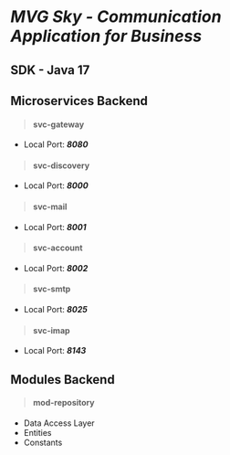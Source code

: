 # *MVG Sky - Communication Application for Business*

## SDK - Java 17

## Microservices Backend

>#### svc-gateway

- Local Port: ***8080***

>#### svc-discovery

- Local Port: ***8000***

>#### svc-mail

- Local Port: ***8001***

>#### svc-account

- Local Port: ***8002***

>#### svc-smtp

- Local Port: ***8025***

>#### svc-imap

- Local Port: ***8143***

## Modules Backend

>#### mod-repository

- Data Access Layer
- Entities
- Constants
